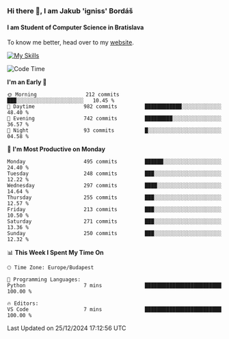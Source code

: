 ### Hi there 👋, I am Jakub 'igniss' Bordáš

#### I am Student of Computer Science in Bratislava
To know me better, head over to my [website](https://bordas.sk).

[![My Skills](https://skillicons.dev/icons?i=js,html,css,figma,svelte,java,kotlin,python,postgresql,typescript,nest,nodejs)](https://bordas.sk)


<!--START_SECTION:waka-->
![Code Time](http://img.shields.io/badge/Code%20Time-1%2C612%20hrs%2033%20mins-blue)

**I'm an Early 🐤** 

```text
🌞 Morning                212 commits         ███░░░░░░░░░░░░░░░░░░░░░░   10.45 % 
🌆 Daytime                982 commits         ████████████░░░░░░░░░░░░░   48.40 % 
🌃 Evening                742 commits         █████████░░░░░░░░░░░░░░░░   36.57 % 
🌙 Night                  93 commits          █░░░░░░░░░░░░░░░░░░░░░░░░   04.58 % 
```
📅 **I'm Most Productive on Monday** 

```text
Monday                   495 commits         ██████░░░░░░░░░░░░░░░░░░░   24.40 % 
Tuesday                  248 commits         ███░░░░░░░░░░░░░░░░░░░░░░   12.22 % 
Wednesday                297 commits         ████░░░░░░░░░░░░░░░░░░░░░   14.64 % 
Thursday                 255 commits         ███░░░░░░░░░░░░░░░░░░░░░░   12.57 % 
Friday                   213 commits         ███░░░░░░░░░░░░░░░░░░░░░░   10.50 % 
Saturday                 271 commits         ███░░░░░░░░░░░░░░░░░░░░░░   13.36 % 
Sunday                   250 commits         ███░░░░░░░░░░░░░░░░░░░░░░   12.32 % 
```


📊 **This Week I Spent My Time On** 

```text
🕑︎ Time Zone: Europe/Budapest

💬 Programming Languages: 
Python                   7 mins              █████████████████████████   100.00 % 

🔥 Editors: 
VS Code                  7 mins              █████████████████████████   100.00 % 
```


 Last Updated on 25/12/2024 17:12:56 UTC
<!--END_SECTION:waka-->

